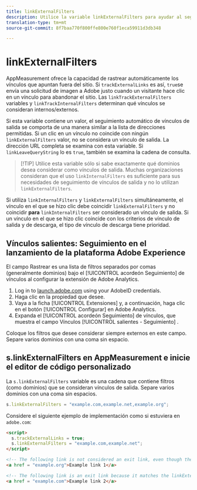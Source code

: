 ```yaml
---
title: linkExternalFilters
description: Utilice la variable linkExternalFilters para ayudar al seguimiento automático de vínculos de salida.
translation-type: tm+mt
source-git-commit: 8f7baa770f800ffe800e760f1eca59911d3db348

---
```



# linkExternalFilters

AppMeasurement ofrece la capacidad de rastrear automáticamente los vínculos que apuntan fuera del sitio. Si `trackExternalLinks` es así, `true`se envía una solicitud de imagen a Adobe justo cuando un visitante hace clic en un vínculo para abandonar el sitio. Las `linkTrackExternalFilters` variables y `linkTrackInternalFilters` determinan qué vínculos se consideran internos/externos.

Si esta variable contiene un valor, el seguimiento automático de vínculos de salida se comporta de una manera similar a la lista de direcciones permitidas. Si un clic en un vínculo no coincide con ningún `linkExternalFilters` valor, no se considera un vínculo de salida. La dirección URL completa se examina con esta variable. Si `linkLeaveQueryString` lo es `true`, también se examina la cadena de consulta.

> [!TIP] Utilice esta variable sólo si sabe exactamente qué dominios desea considerar como vínculos de salida. Muchas organizaciones consideran que el uso `linkInternalFilters` es suficiente para sus necesidades de seguimiento de vínculos de salida y no lo utilizan `linkExternalFilters`.

Si utiliza `linkInternalFilters` y `linkExternalFilters` simultáneamente, el vínculo en el que se hizo clic debe coincidir `linkExternalFilters` y no coincidir **para** `linkInternalFilters` ser considerado un vínculo de salida. Si un vínculo en el que se hizo clic coincide con los criterios de vínculo de salida y de descarga, el tipo de vínculo de descarga tiene prioridad.

## Vínculos salientes: Seguimiento en el lanzamiento de la plataforma Adobe Experience

El campo Rastrear es una lista de filtros separados por comas (generalmente dominios) bajo el [!UICONTROL acordeón Seguimiento] de vínculos al configurar la extensión de Adobe Analytics.

1. Log in to [launch.adobe.com](https://launch.adobe.com) using your AdobeID credentials.
2. Haga clic en la propiedad que desee.
3. Vaya a la ficha [!UICONTROL Extensiones] y, a continuación, haga clic en el botón [!UICONTROL Configurar] en Adobe Analytics.
4. Expanda el [!UICONTROL acordeón Seguimiento] de vínculos, que muestra el campo Vínculos [!UICONTROL salientes - Seguimiento] .

Coloque los filtros que desee considerar siempre externos en este campo. Separe varios dominios con una coma sin espacio.

## s.linkExternalFilters en AppMeasurement e inicie el editor de código personalizado

La `s.linkExternalFilters` variable es una cadena que contiene filtros (como dominios) que se consideran vínculos de salida. Separe varios dominios con una coma sin espacios.

```js
s.linkExternalFilters = "example.com,example.net,example.org";
```

Considere el siguiente ejemplo de implementación como si estuviera en `adobe.com`:

```html
<script>
  s.trackExternalLinks = true;
  s.linkExternalFilters = "example.com,example.net";
</script>

<!-- The following link is not considered an exit link, even though the link is outside adobe.com -->
<a href = "example.org">Example link 1</a>

<!-- The following link is an exit link because it matches the linkExternalFilters whitelist -->
<a href = "example.com">Example link 2</a>
```
